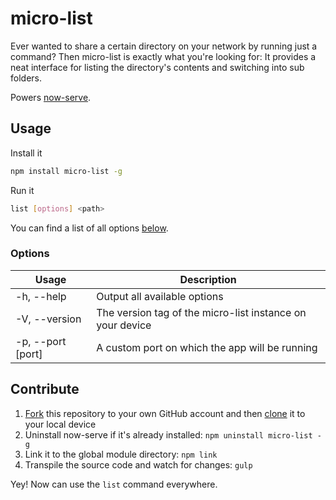 # micro-list

Ever wanted to share a certain directory on your network by running just a command? Then micro-list is exactly what you're looking for: It provides a neat interface for listing the directory's contents and switching into sub folders.

Powers [now-serve](https://github.com/zeit/now-serve).

## Usage

Install it

```bash
npm install micro-list -g
```

Run it

```bash
list [options] <path>
```

You can find a list of all options [below](#options).

### Options

| Usage                  | Description |
| ---------------------- | ----------- |
| -h, --help             | Output all available options |
| -V, --version          | The version tag of the micro-list instance on your device |
| -p, --port [port]      | A custom port on which the app will be running |

## Contribute

1. [Fork](https://help.github.com/articles/fork-a-repo/) this repository to your own GitHub account and then [clone](https://help.github.com/articles/cloning-a-repository/) it to your local device
2. Uninstall now-serve if it's already installed: `npm uninstall micro-list -g`
3. Link it to the global module directory: `npm link`
4. Transpile the source code and watch for changes: `gulp`

Yey! Now can use the `list` command everywhere.
